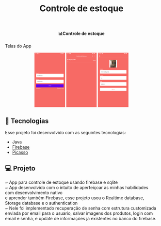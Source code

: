 <h1 align="center">
    Controle de estoque
</h1>
<br>

<h4 align="center">
  📊Controle de estoque
</h4>

<p>Telas do App</p>
<p align="center">
    <img alt="Tela 1" src=".github/01.png" width="20%">
    <img alt="Tela 1" src=".github/02.png" width="20%">
    <img alt="Tela 1" src=".github/03.png" width="20%">
</p>


## :rocket: Tecnologias

Esse projeto foi desenvolvido com as seguintes tecnologias:

- Java
- [Firebase](https://firebase.google.com/?hl=pt-br)
- [Picasso](https://square.github.io/picasso/)

## 💻 Projeto

~ App para controle de estoque usando firebase e sqlite <br>
~ App desenvolvido com o intuito de aperfeiçoar as minhas habilidades com desenvolvimento nativo<br>
e aprender também Firebase, esse projeto usou o Realtime database, Storage database e o authentication<br>
~ Nele foi implementado recuperação de senha com estrutura customizada enviada por email para o usuario, salvar imagens dos produtos,
login com email e senha, e update de informações ja existentes no banco do firebase.
